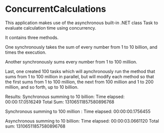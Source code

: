 # ConcurrentCalculations

This application makes use of the asynchronous built-in .NET class Task to evaluate calculation time using concurrency. 

It contains three methods.

One synchronously takes the sum of every number from 1 to 10 billion, and times the execution.

Another synchronously sums every number from 1 to 100 million.

Last, one created 100 tasks which will aynchronously run the method that sums from 1 to 100 million in parallel, 
but will modify each method so that the first sums from 1 to 100 million, the next from 100 million and 1 to 200 million, 
and so forth, up to 10 billion.

Results:
Synchronous summing to 10 billion: Time elapsed: 00:00:17.0516249  Total Sum: 13106511857580896768

Synchronous summing to 100 million : Time elapsed: 00:00:00.1756455

Asynchronous summing to 10 billion: Time elapsed: 00:00:03.0661120 Total sum: 13106511857580896768

